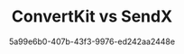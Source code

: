 ---
id: e12f98d0-870d-4d0f-a41f-87f2fbdacc8c
blueprint: comparision
title: 'ConvertKit vs SendX'
author: 5a99e6b0-407b-43f3-9976-ed242aa2448e
template: home
updated_by: 5a99e6b0-407b-43f3-9976-ed242aa2448e
updated_at: 1744290990
sections:
  -
    id: c73k5d9qp
    type: comparision_hero
    enabled: true
    comparision_hero_tag: 'ConvertKit vs SendX'
    comparision_hero_title: 'Choose the Right Email Marketing Tool for 2024'
    comparision_hero_subtitle: 'Looking for the best email marketing tool? Compare ConvertKit and SendX to find the perfect fit for your business needs.'
    comparision_hero_grid:
      -
        id: h28m4z1bt
        comparision_hero_grid_image:
          - feature-images/1.jpeg
        comparision_hero_grid_title: 'User-Friendly Interface'
      -
        id: x94p3d7vn
        comparision_hero_grid_image:
          - feature-images/2.jpeg
        comparision_hero_grid_title: 'Advanced Automation Features'
      -
        id: s62k8b3mq
        comparision_hero_grid_image:
          - feature-images/3.jpeg
        comparision_hero_grid_title: 'Affordable Pricing Plans'
    comparision_hero_button_text: 'Start Your Free Trial'
    comparision_hero_button_link: /signup
  -
    id: f19k6p7dw
    type: feature_blogs
    enabled: true
    feature_blogs_title: 'Why Choose the Right Email Marketing Tool?'
    feature_blog_card:
      -
        id: x55l9q2vb
        feature_blog_image:
          - feature-images/4.jpeg
        feature_blog_title: 'Email Automation'
        feature_blog_content: 'Automate your email campaigns to save time and increase engagement with your audience.'
      -
        id: n38p7b6qx
        feature_blog_image:
          - feature-images/5.jpeg
        feature_blog_title: 'Customer Support'
        feature_blog_content: 'Get timely assistance and resources to maximize your email marketing efforts.'
      -
        id: v22m5x9kt
        feature_blog_image:
          - feature-images/6.jpeg
        feature_blog_title: 'Pricing Comparison'
        feature_blog_content: 'Find the best value for your budget without sacrificing essential features.'
  -
    id: h47m5x2dp
    type: hero
    enabled: true
    hero_title: 'ConvertKit vs SendX: Which is Right for You?'
    hero_subtitle: 'Explore features, pricing, and support to make an informed decision for your email marketing strategy.'
    button_text: 'Compare Now'
    button_link: /compare
  -
    id: c89k2v7nw
    type: comparision_table
    enabled: true
    comparision_table_title: 'Feature Comparison: ConvertKit vs SendX'
    comparision_table_subtitle: 'A detailed look at the features offered by both platforms.'
    comparision_table_logo1:
      - feature-images/7.jpeg
    comparision_table_logo2:
      - feature-images/8.jpeg
    comparision_table_features:
      -
        id: f27m6q9ld
        features_title: 'User Interface'
        features_comp1: 'Intuitive and simple for beginners.'
        features_comp2: 'More complex but offers greater customization.'
      -
        id: w15b3x7pq
        features_title: 'Email Automation'
        features_comp1: 'Basic automation with visual workflows.'
        features_comp2: 'Advanced automation with detailed segmentation.'
      -
        id: l49y2c5mv
        features_title: 'Integrations'
        features_comp1: 'Wide range of integrations with popular tools.'
        features_comp2: 'Good integration options, but fewer than ConvertKit.'
      -
        id: p38z6b4wk
        features_title: 'Pricing'
        features_comp1: 'Free plan available; paid plans start at $29/month.'
        features_comp2: 'Affordable pricing starting at $7.49/month.'
      -
        id: s51n8v3kt
        features_title: 'Customer Support'
        features_comp1: 'Excellent support with live chat and email.'
        features_comp2: 'Reliable support, but less extensive resources.'
  -
    id: p42l7b3zw
    type: comparision_pricing
    enabled: true
    comparision_table_title: 'Pricing Plans: ConvertKit vs SendX'
    comparision_table_subtitle: 'Compare the pricing structures of both platforms.'
    comparision_table_title0: Subscribers
    comparision_table_title1: ConvertKit
    comparision_table_title2: SendX
    comparision_table_pricing:
      -
        id: f71m2x8vd
        pricing_title: '1,000'
        pricing_comp1: $29/mo
        pricing_comp2: $7.49/mo
      -
        id: w85n9b4kt
        pricing_title: '2,500'
        pricing_comp1: $49/mo
        pricing_comp2: $14.99/mo
      -
        id: n37p6v1lw
        pricing_title: '5,000'
        pricing_comp1: $79/mo
        pricing_comp2: $29.99/mo
    comparision_table_footer_text: '* Pricing based on plans as of 08/13/24.'
  -
    id: g18z3n5vk
    type: comparision_feature_table
    enabled: true
    comparision_features_title: "Feature-wise Comparison of ConvertKit and SendX"
    comparision_feature_table:
      - 
        id: t63l2f9rb
        comparision_features_ques: 'Email Automation'
        comparision_features_ans_title: 'Feature'
        comparision_features_ans_title1: 'ConvertKit'
        comparision_features_ans_title2: 'SendX'
        comparision_features_ans:
          -
            id: b12p7c8mw
            comparision_features_ans_comp_title: 'Automation Workflows'
            comparision_features_ans_comp1: 'Visual automation builder for easy setup.'
            comparision_features_ans_comp2: 'Advanced automation with detailed triggers and actions.'
          -
            id: y84r5q7ls
            comparision_features_ans_comp_title: 'Segmentation'
            comparision_features_ans_comp1: 'Basic segmentation options.'
            comparision_features_ans_comp2: 'Advanced segmentation based on user behavior.'
          -
            id: v91f2k4tp
            comparision_features_ans_comp_title: 'Personalization'
            comparision_features_ans_comp1: 'Limited personalization features.'
            comparision_features_ans_comp2: 'Robust personalization capabilities for targeted campaigns.'
      -
        id: a56q3v9rb
        comparision_features_ques: 'Customer Support'
        comparision_features_ans_title: 'Feature'
        comparision_features_ans_title1: 'ConvertKit'
        comparision_features_ans_title2: 'SendX'
        comparision_features_ans:
          -
            id: h98p2m6xz
            comparision_features_ans_comp_title: 'Support Channels'
            comparision_features_ans_comp1: 'Email, live chat, and extensive knowledge base.'
            comparision_features_ans_comp2: 'Email and live chat support.'
          -
            id: v21r8d3lf
            comparision_features_ans_comp_title: 'Response Time'
            comparision_features_ans_comp1: 'Quick response times and helpful support.'
            comparision_features_ans_comp2: 'Reliable support, but may have longer wait times.'
  -
    id: p42l7b3zw
    type: feature_blogs
    enabled: true
    feature_blogs_title: "Reasons to Switch to SendX"
    feature_blogs_subtitle: "Discover why SendX might be the better choice for your email marketing needs."
    feature_blog_card:
      - 
        feature_blog_image: 
          - feature-images/9.jpeg
        feature_blog_title: 'Cost-Effective Solution'
        feature_blog_content: 'SendX offers competitive pricing without compromising on features.'
      - 
        feature_blog_image: 
          - feature-images/10.jpeg
        feature_blog_title: 'Advanced Automation'
        feature_blog_content: 'Take advantage of powerful automation tools to enhance your email campaigns.'
      - 
        feature_blog_image: 
          - feature-images/11.jpeg
        feature_blog_title: 'Design Flexibility'
        feature_blog_content: 'Enjoy greater control over your email designs with customizable templates.'
  -
    id: f92l8d0kp
    type: faqs
    enabled: true
    faq_title: "FAQs"
    faqs:
      - 
        faq_ques: "Is there a free trial for SendX?"
        faq_ans: "Yes, SendX offers a 14-day free trial with full access to all features."
      - 
        faq_ques: "Which platform is better for beginners?"
        faq_ans: "ConvertKit is generally considered more user-friendly for beginners, while SendX offers more advanced features."
      - 
        faq_ques: "Can I switch from ConvertKit to SendX easily?"
        faq_ans: "Yes, switching is straightforward, and SendX provides support for migrating your contacts and campaigns."
      - 
        faq_ques: "What makes SendX stand out?"
        faq_ans: "SendX is known for its affordability, advanced automation features, and flexible design options."
      - 
        faq_ques: "How does customer support compare?"
        faq_ans: "ConvertKit offers more extensive support options, while SendX provides reliable support through email and chat."
  -
    id: l93k2d8qp
    type: logo_cloud
    enabled: true
    logo_cloud_title: "What Users Say About ConvertKit and SendX"
    logo_cloud_subtitle: "Hear from users who have made the switch and their experiences."
    logo_cloud_button_text: "Read Reviews"
    logo_cloud_button_link: "/reviews"
    logos:
      -
        id: l21b3x9nd
        logo_icon:
          - feature-images/12.jpeg
      -
        id: d64p7f3ak
        logo_icon:
          - feature-images/13.jpeg
      -
        id: q88z1m7bw
        logo_icon:
          - feature-images/1.jpeg
      -
        id: f13k5v9lz
        logo_icon:
          - feature-images/2.jpeg
      -
        id: w47m8s2kt
        logo_icon:
          - feature-images/3.jpeg
---